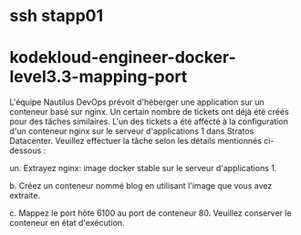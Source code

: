 # ssh stapp01
# kodekloud-engineer-docker-level3.3-mapping-port
L'équipe Nautilus DevOps prévoit d'héberger une application sur un conteneur basé sur nginx. Un certain nombre de tickets ont déjà été créés pour des tâches similaires. L'un des tickets a été affecté à la configuration d'un conteneur nginx sur le serveur d'applications 1 dans Stratos Datacenter. Veuillez effectuer la tâche selon les détails mentionnés ci-dessous :


un. Extrayez nginx: image docker stable sur le serveur d'applications 1.


b. Créez un conteneur nommé blog en utilisant l'image que vous avez extraite.


c. Mappez le port hôte 6100 au port de conteneur 80. Veuillez conserver le conteneur en état d'exécution.
